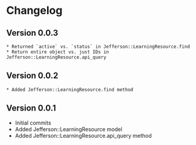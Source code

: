 # Changelog

## Version 0.0.3

	* Returned `active` vs. `status` in Jefferson::LearningResource.find
	* Return entire object vs. just IDs in Jefferson::LearningResource.api_query

## Version 0.0.2

	* Added Jefferson::LearningResource.find method

## Version 0.0.1

  * Initial commits
  * Added Jefferson::LearningResource model
  * Added Jefferson::LearningResource.api_query method